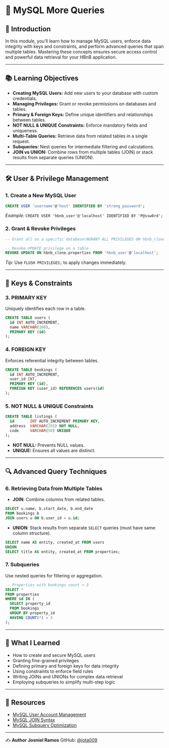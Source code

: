 # 🔐 MySQL More Queries

## 🌟 Introduction

In this module, you’ll learn how to manage MySQL users, enforce data integrity with keys and constraints, and perform advanced queries that span multiple tables. Mastering these concepts ensures secure access control and powerful data retrieval for your HBnB application.

---

## 📚 Learning Objectives

* **Creating MySQL Users:** Add new users to your database with custom credentials.
* **Managing Privileges:** Grant or revoke permissions on databases and tables.
* **Primary & Foreign Keys:** Define unique identifiers and relationships between tables.
* **NOT NULL & UNIQUE Constraints:** Enforce mandatory fields and uniqueness.
* **Multi-Table Queries:** Retrieve data from related tables in a single request.
* **Subqueries:** Nest queries for intermediate filtering and calculations.
* **JOIN vs UNION:** Combine rows from multiple tables (JOIN) or stack results from separate queries (UNION).

---

## 🛠️ User & Privilege Management

### 1. Create a New MySQL User

```sql
CREATE USER 'username'@'host' IDENTIFIED BY 'strong_password';
```

*Example:* `CREATE USER 'hbnb_user'@'localhost' IDENTIFIED BY 'P@ssw0rd';`

### 2. Grant & Revoke Privileges

```sql
-- Grant all on a specific database\NGRANT ALL PRIVILEGES ON hbnb_clone.* TO 'hbnb_user'@'localhost';

-- Revoke UPDATE privilege on a table
REVOKE UPDATE ON hbnb_clone.properties FROM 'hbnb_user'@'localhost';
```

*Tip:* Use `FLUSH PRIVILEGES;` to apply changes immediately.

---

## 🔑 Keys & Constraints

### 3. PRIMARY KEY

Uniquely identifies each row in a table.

```sql
CREATE TABLE users (
  id INT AUTO_INCREMENT,
  name VARCHAR(100),
  PRIMARY KEY (id)
);
```

### 4. FOREIGN KEY

Enforces referential integrity between tables.

```sql
CREATE TABLE bookings (
  id INT AUTO_INCREMENT,
  user_id INT,
  PRIMARY KEY (id),
  FOREIGN KEY (user_id) REFERENCES users(id)
);
```

### 5. NOT NULL & UNIQUE Constraints

```sql
CREATE TABLE listings (
  id       INT AUTO_INCREMENT PRIMARY KEY,
  address  VARCHAR(255) NOT NULL,
  code     VARCHAR(50) UNIQUE
);
```

* **NOT NULL:** Prevents NULL values.
* **UNIQUE:** Ensures all values are distinct.

---

## 🔍 Advanced Query Techniques

### 6. Retrieving Data from Multiple Tables

* **JOIN**: Combine columns from related tables.

```sql
SELECT u.name, b.start_date, b.end_date
FROM bookings b
JOIN users u ON b.user_id = u.id;
```

* **UNION**: Stack results from separate `SELECT` queries (must have same column structure).

```sql
SELECT name AS entity, created_at FROM users
UNION
SELECT title AS entity, created_at FROM properties;
```

### 7. Subqueries

Use nested queries for filtering or aggregation.

```sql
-- Properties with bookings count > 3
SELECT *
FROM properties
WHERE id IN (
  SELECT property_id
  FROM bookings
  GROUP BY property_id
  HAVING COUNT(*) > 3
);
```

---

## 🚀 What I Learned

* How to create and secure MySQL users
* Granting fine-grained privileges
* Defining primary and foreign keys for data integrity
* Using constraints to enforce field rules
* Writing JOINs and UNIONs for complex data retrieval
* Employing subqueries to simplify multi-step logic

---

## 📖 Resources

* [MySQL User Account Management](https://dev.mysql.com/doc/refman/8.0/en/user-account-management.html)
* [MySQL JOIN Syntax](https://dev.mysql.com/doc/refman/8.0/en/join.html)
* [MySQL Subquery Optimization](https://dev.mysql.com/doc/refman/8.0/en/subquery-optimization.html)

---

✍️ **Author**
**Josniel Ramos**
GitHub: [@jota009](https://github.com/jota009)
